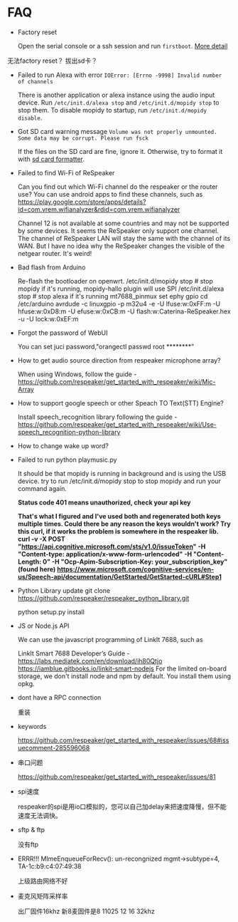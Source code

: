 # FAQ

+ Factory reset

  Open the serial console or a ssh session and run `firstboot`. [More detail](https://github.com/respeaker/get_started_with_respeaker/wiki/factory-reset)

无法factory reset？ 拔出sd卡？


+ Failed to run Alexa with error `IOError: [Errno -9998] Invalid number of channels`

  There is another application or alexa instance using the audio input device. Run `/etc/init.d/alexa stop` and `/etc/init.d/mopidy stop` to stop them. To disable mopidy to startup, run `/etc/init.d/mopidy disable`.

+ Got SD card warning message `Volume was not properly unmounted. Some data may be corrupt. Please run fsck`

  If the files on the SD card are fine, ignore it. Otherwise, try to format it with [sd card formatter](https://www.sdcard.org/downloads/formatter_4/).

+ Failed to find Wi-Fi of ReSpeaker

    Can you find out which Wi-Fi channel do the respeaker or the router use? You can use android apps to find these channels, such as https://play.google.com/store/apps/details?id=com.vrem.wifianalyzer&rdid=com.vrem.wifianalyzer

    Channel 12 is not available at some countries and may not be supported by some devices.
    It seems the ReSpeaker only support one channel. The channel of ReSpeaker LAN will stay the same with the channel of its WAN.
    But I have no idea why the ReSpeaker changes the visible of the netgear router. It's weird!

+ Bad flash from Arduino

    Re-flash the bootloader on openwrt.
    /etc/init.d/mopidy stop  # stop mopidy if it's running, mopidy-hallo plugin will use SPI
    /etc/init.d/alexa stop      # stop alexa if it's running
    mt7688_pinmux set ephy gpio
    cd /etc/arduino
    avrdude -c linuxgpio -p m32u4 -e -U lfuse:w:0xFF:m -U hfuse:w:0xD8:m -U efuse:w:0xCB:m  -U flash:w:Caterina-ReSpeaker.hex -u -U lock:w:0xEF:m

+ Forgot the password of WebUI

    You can set juci password,"orangectl passwd root \*\*\*\*\*\*\*\*”



+ How to get audio source direction from respeaker microphone array?

    When using Windows, follow the guide - https://github.com/respeaker/get_started_with_respeaker/wiki/Mic-Array



+ How to support google speech or other Speach TO Text(STT) Engine?

    Install speech_recognition library following the guide - https://github.com/respeaker/get_started_with_respeaker/wiki/Use-speech_recognition-python-library



+ How to change wake up word?

+ Failed to run python playmusic.py

    It should be that mopidy is running in background and is using the USB device. try to run /etc/init.d/mopidy stop to stop mopidy and run your command again.

    **Status code 401 means unauthorized, check your api key**

    **That's what I figured and I've used both and regenerated both keys multiple times. Could there be any reason the keys wouldn't work?
Try this curl, if it works the problem is somewhere in the respeaker lib.
curl -v -X POST "https://api.cognitive.microsoft.com/sts/v1.0/issueToken" -H "Content-type: application/x-www-form-urlencoded" -H "Content-Length: 0" -H "Ocp-Apim-Subscription-Key: your_subscription_key"
(found here)
https://www.microsoft.com/cognitive-services/en-us/Speech-api/documentation/GetStarted/GetStarted-cURL#Step1**

+ Python Library update
    git clone https://github.com/respeaker/respeaker_python_library.git

    python setup.py install



+ JS or Node.js API

    We can use the javascript programming of LinkIt 7688, such as

    LinkIt Smart 7688 Developer’s Guide - https://labs.mediatek.com/en/download/ih80Qtjo
    https://iamblue.gitbooks.io/linkit-smart-nodejs
    For the limited on-board storage, we don't install node and npm by default. You install them using opkg.


+ dont have a RPC connection

	重装

+ keywords

	https://github.com/respeaker/get_started_with_respeaker/issues/68#issuecomment-285596068

+ 串口问题

	https://github.com/respeaker/get_started_with_respeaker/issues/81
	
+ spi速度

	respeaker的spi是用io口模拟的，您可以自己加delay来把速度降慢，但不能速度无法调快。
	
+ sftp & ftp

	没有ftp
	
+ ERRR!!! MlmeEnqueueForRecv(): un-recongnized mgmt->subtype=4, TA-1c:b9:c4:07:49:38

	上级路由网络不好
	
+ 麦克风矩阵采样率

	出厂固件16khz
	新8麦固件是8 11025 12 16 32khz 
	